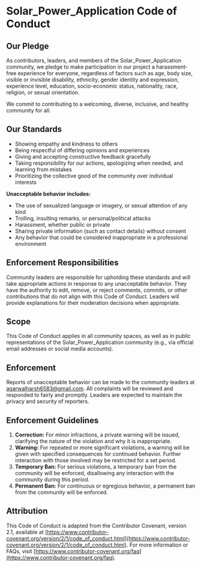 # Solar_Power_Application Code of Conduct

## Our Pledge
As contributors, leaders, and members of the Solar_Power_Application community, we pledge to make participation in our project a harassment-free experience for everyone, regardless of factors such as age, body size, visible or invisible disability, ethnicity, gender identity and expression, experience level, education, socio-economic status, nationality, race, religion, or sexual orientation.

We commit to contributing to a welcoming, diverse, inclusive, and healthy community for all.

## Our Standards
- Showing empathy and kindness to others
- Being respectful of differing opinions and experiences
- Giving and accepting constructive feedback gracefully
- Taking responsibility for our actions, apologizing when needed, and learning from mistakes
- Prioritizing the collective good of the community over individual interests

**Unacceptable behavior includes:**
- The use of sexualized language or imagery, or sexual attention of any kind
- Trolling, insulting remarks, or personal/political attacks
- Harassment, whether public or private
- Sharing private information (such as contact details) without consent
- Any behavior that could be considered inappropriate in a professional environment

## Enforcement Responsibilities
Community leaders are responsible for upholding these standards and will take appropriate actions in response to any unacceptable behavior. They have the authority to edit, remove, or reject comments, commits, or other contributions that do not align with this Code of Conduct. Leaders will provide explanations for their moderation decisions when appropriate.

## Scope
This Code of Conduct applies in all community spaces, as well as in public representations of the Solar_Power_Application community (e.g., via official email addresses or social media accounts).

## Enforcement
Reports of unacceptable behavior can be made to the community leaders at [agarwalharsh6583@gmail.com](mailto:agarwalharsh6583@gmail.com). All complaints will be reviewed and responded to fairly and promptly. Leaders are expected to maintain the privacy and security of reporters.

## Enforcement Guidelines
1. **Correction:** For minor infractions, a private warning will be issued, clarifying the nature of the violation and why it is inappropriate.
2. **Warning:** For repeated or more significant violations, a warning will be given with specified consequences for continued behavior. Further interaction with those involved may be restricted for a set period.
3. **Temporary Ban:** For serious violations, a temporary ban from the community will be enforced, disallowing any interaction with the community during this period.
4. **Permanent Ban:** For continuous or egregious behavior, a permanent ban from the community will be enforced.

## Attribution
This Code of Conduct is adapted from the Contributor Covenant, version 2.1, available at [https://www.contributor-covenant.org/version/2/1/code_of_conduct.html](https://www.contributor-covenant.org/version/2/1/code_of_conduct.html). For more information or FAQs, visit [https://www.contributor-covenant.org/faq](https://www.contributor-covenant.org/faq).
